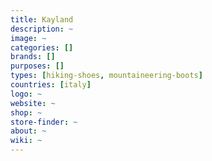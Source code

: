 ```yaml
---
title: Kayland 
description: ~
image: ~
categories: []
brands: []
purposes: []
types: [hiking-shoes, mountaineering-boots]
countries: [italy]
logo: ~
website: ~
shop: ~
store-finder: ~
about: ~
wiki: ~
---
```

